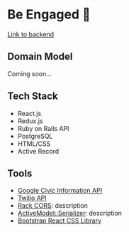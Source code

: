 Be Engaged 👀
========================

[Link to backend](https://github.com/stephaniezou1/news_backend)

## Domain Model
Coming soon...

## Tech Stack
* React.js
* Redux.js
* Ruby on Rails API
* PostgreSQL
* HTML/CSS
* Active Record

## Tools
* [Google Civic Information API](https://developers.google.com/civic-information)
* [Twilio API](https://www.twilio.com/)
* [Rack CORS](https://github.com/cyu/rack-cors): description
* [ActiveModel::Serializer](https://github.com/rails-api/active_model_serializers): description
* [Bootstrap React CSS Library](https://react-bootstrap.netlify.app/)

